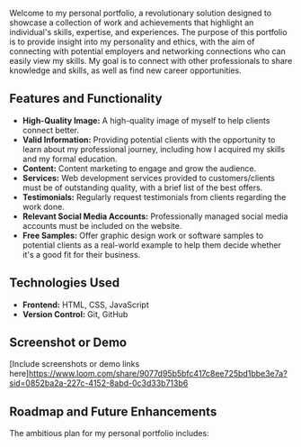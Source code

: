 
Welcome to my personal portfolio, a revolutionary solution designed to showcase a collection of work and achievements that highlight an individual's skills, expertise, and experiences. The purpose of this portfolio is to provide insight into my personality and ethics, with the aim of connecting with potential employers and networking connections who can easily view my skills. My goal is to connect with other professionals to share knowledge and skills, as well as find new career opportunities.

## Features and Functionality

- **High-Quality Image:** A high-quality image of myself to help clients connect better.
- **Valid Information:** Providing potential clients with the opportunity to learn about my professional journey, including how I acquired my skills and my formal education.
- **Content:** Content marketing to engage and grow the audience.
- **Services:** Web development services provided to customers/clients must be of outstanding quality, with a brief list of the best offers.
- **Testimonials:** Regularly request testimonials from clients regarding the work done.
- **Relevant Social Media Accounts:** Professionally managed social media accounts must be included on the website.
- **Free Samples:** Offer graphic design work or software samples to potential clients as a real-world example to help them decide whether it's a good fit for their business.

## Technologies Used

- **Frontend:** HTML, CSS, JavaScript
- **Version Control:** Git, GitHub

## Screenshot or Demo

[Include screenshots or demo links here]https://www.loom.com/share/9077d95b5bfc417c8ee725bd1bbe3e7a?sid=0852ba2a-227c-4152-8abd-0c3d33b713b6

## Roadmap and Future Enhancements

The ambitious plan for my personal portfolio includes:



